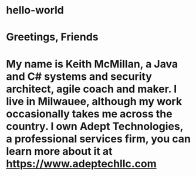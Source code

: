 # hello-world

# Greetings, Friends
# My name is Keith McMillan, a Java and C# systems and security architect, agile coach and maker. I live in Milwauee, although my work occasionally takes me across the country. I own Adept Technologies, a professional services firm, you can learn more about it at https://www.adeptechllc.com
